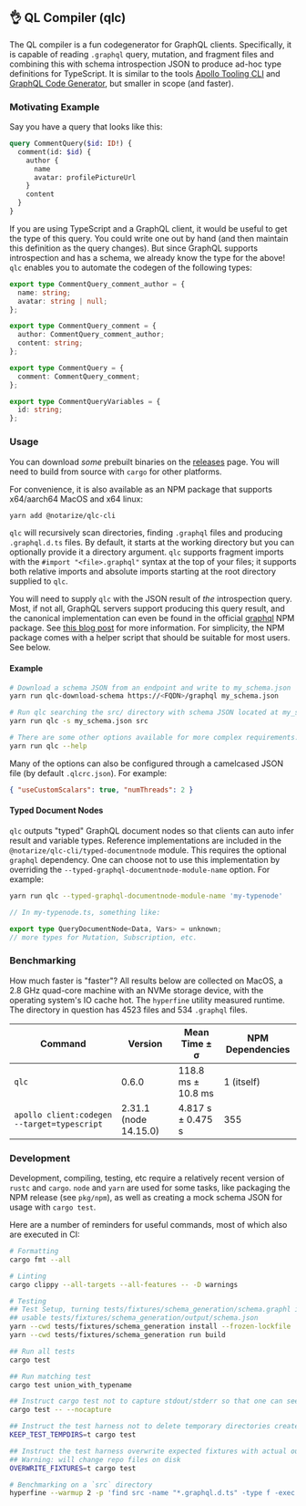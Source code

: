 ## 👌 QL Compiler (qlc)

The QL compiler is a fun codegenerator for GraphQL clients. Specifically, it is capable of reading
`.graphql` query, mutation, and fragment files and combining this with schema introspection JSON to
produce ad-hoc type definitions for TypeScript. It is similar to the tools
[Apollo Tooling CLI](https://github.com/apollographql/apollo-tooling) and
[GraphQL Code Generator](https://github.com/dotansimha/graphql-code-generator), but smaller in scope
(and faster).

### Motivating Example

Say you have a query that looks like this:

```graphql
query CommentQuery($id: ID!) {
  comment(id: $id) {
    author {
      name
      avatar: profilePictureUrl
    }
    content
  }
}
```

If you are using TypeScript and a GraphQL client, it would be useful to get the type of this query.
You could write one out by hand (and then maintain this definition as the query changes). But since
GraphQL supports introspection and has a schema, we already know the type for the above! `qlc`
enables you to automate the codegen of the following types:

```ts
export type CommentQuery_comment_author = {
  name: string;
  avatar: string | null;
};

export type CommentQuery_comment = {
  author: CommentQuery_comment_author;
  content: string;
};

export type CommentQuery = {
  comment: CommentQuery_comment;
};

export type CommentQueryVariables = {
  id: string;
};
```

### Usage

You can download _some_ prebuilt binaries on the
[releases](https://github.com/notarize/qlc/releases) page. You will need to build from source with
`cargo` for other platforms.

For convenience, it is also available as an NPM package that supports x64/aarch64 MacOS and x64
linux:

```sh
yarn add @notarize/qlc-cli
```

`qlc` will recursively scan directories, finding `.graphql` files and producing `.graphql.d.ts`
files. By default, it starts at the working directory but you can optionally provide it a directory
argument. `qlc` supports fragment imports with the `#import "<file>.graphql"` syntax at the top of
your files; it supports both relative imports and absolute imports starting at the root directory
supplied to `qlc`.

You will need to supply `qlc` with the JSON result of _the_ introspection query. Most, if not all,
GraphQL servers support producing this query result, and the canonical implementation can even be
found in the official [graphql](https://www.npmjs.com/package/graphql) NPM package. See
[this blog post](https://blog.apollographql.com/three-ways-to-represent-your-graphql-schema-a41f4175100d)
for more information. For simplicity, the NPM package comes with a helper script that should be
suitable for most users. See below.

#### Example

```sh
# Download a schema JSON from an endpoint and write to my_schema.json
yarn run qlc-download-schema https://<FQDN>/graphql my_schema.json

# Run qlc searching the src/ directory with schema JSON located at my_schema.json
yarn run qlc -s my_schema.json src

# There are some other options available for more complex requirements.
yarn run qlc --help
```

Many of the options can also be configured through a camelcased JSON file (by default
`.qlcrc.json`). For example:

```json
{ "useCustomScalars": true, "numThreads": 2 }
```

#### Typed Document Nodes

`qlc` outputs "typed" GraphQL document nodes so that clients can auto infer result and variable
types. Reference implementations are included in the `@notarize/qlc-cli/typed-documentnode` module.
This requires the optional `graphql` dependency. One can choose not to use this implementation by
overriding the `--typed-graphql-documentnode-module-name` option. For example:

```sh
yarn run qlc --typed-graphql-documentnode-module-name 'my-typenode'
```

```ts
// In my-typenode.ts, something like:

export type QueryDocumentNode<Data, Vars> = unknown;
// more types for Mutation, Subscription, etc.
```

### Benchmarking

How much faster is "faster"? All results below are collected on MacOS, a 2.8 GHz quad-core machine
with an NVMe storage device, with the operating system's IO cache hot. The `hyperfine` utility
measured runtime. The directory in question has 4523 files and 534 `.graphql` files.

| Command                                     | Version               | Mean Time ± σ      | NPM Dependencies |
| ------------------------------------------- | --------------------- | ------------------ | ---------------- |
| `qlc`                                       | 0.6.0                 | 118.8 ms ± 10.8 ms | 1 (itself)       |
| `apollo client:codegen --target=typescript` | 2.31.1 (node 14.15.0) | 4.817 s ± 0.475 s  | 355              |

### Development

Development, compiling, testing, etc require a relatively recent version of `rustc` and `cargo`.
`node` and `yarn` are used for some tasks, like packaging the NPM release (see `pkg/npm`), as well
as creating a mock schema JSON for usage with `cargo test`.

Here are a number of reminders for useful commands, most of which also are executed in CI:

```sh
# Formatting
cargo fmt --all

# Linting
cargo clippy --all-targets --all-features -- -D warnings

# Testing
## Test Setup, turning tests/fixtures/schema_generation/schema.graphl into a
## usable tests/fixtures/schema_generation/output/schema.json
yarn --cwd tests/fixtures/schema_generation install --frozen-lockfile
yarn --cwd tests/fixtures/schema_generation run build

## Run all tests
cargo test

## Run matching test
cargo test union_with_typename

## Instruct cargo test not to capture stdout/stderr so that one can see `dbg!()` output, etc.
cargo test -- --nocapture

## Instruct the test harness not to delete temporary directories created during testing for debugging
KEEP_TEST_TEMPDIRS=t cargo test

## Instruct the test harness overwrite expected fixtures with actual output -- useful for large swath compiler output changes
## Warning: will change repo files on disk
OVERWRITE_FIXTURES=t cargo test

# Benchmarking on a `src` directory
hyperfine --warmup 2 -p 'find src -name "*.graphql.d.ts" -type f -exec rm {} +' '../qlc/target/release/qlc src'
```
